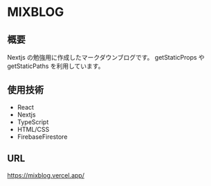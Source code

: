 # MIXBLOG

## 概要

Nextjs の勉強用に作成したマークダウンブログです。
getStaticProps や getStaticPaths を利用しています。

## 使用技術

- React
- Nextjs
- TypeScript
- HTML/CSS
- FirebaseFirestore

## URL

https://mixblog.vercel.app/
